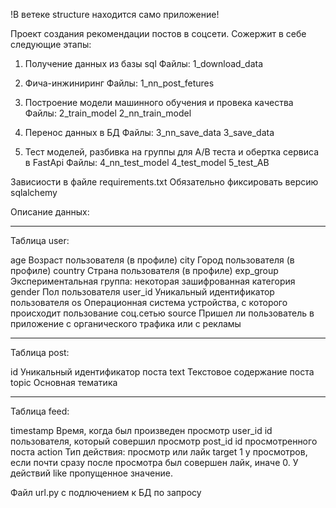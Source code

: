 !В ветеке structure находится  само приложение!

Проект создания рекомендации постов в соцсети.
Сожержит в себе следующие этапы:
1) Получение данных из базы sql 
   Файлы: 1_download_data
2) Фича-инжиниринг
   Файлы: 1_nn_post_fetures
3) Построение модели машинного обучения и провека качества
   Файлы: 2_train_model
          2_nn_train_model
    
4) Перенос данных в БД
   Файлы: 3_nn_save_data
          3_save_data
5) Тест моделей, разбивка на группы для A/B теста и обертка сервиса в FastApi 
   Файлы:  4_nn_test_model
           4_test_model
           5_test_AB

Зависиости в файле requirements.txt 
Обязательно фиксировать версию sqlalchemy

Описание данных:

____________
Таблица user:

age	Возраст пользователя (в профиле)
city	Город пользователя (в профиле)
country	Страна пользователя (в профиле)
exp_group	Экспериментальная группа: некоторая зашифрованная категория
gender	Пол пользователя
user_id	Уникальный идентификатор пользователя
os	Операционная система устройства, с которого происходит пользование соц.сетью
source	Пришел ли пользователь в приложение с органического трафика или с рекламы

____________
Таблица post:

id	Уникальный идентификатор поста
text	Текстовое содержание поста
topic	Основная тематика

_____________
Таблица feed:

timestamp	Время, когда был произведен просмотр
user_id	id пользователя, который совершил просмотр
post_id	id просмотренного поста
action	Тип действия: просмотр или лайк
target	1 у просмотров, если почти сразу после просмотра был совершен лайк, иначе 0. У действий like пропущенное значение.

Файл url.py с подлючением к БД по запросу
